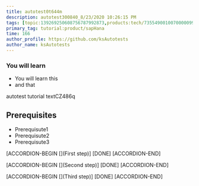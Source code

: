 ```yaml
---
title: autotest0t644m
description: autotest300840_8/23/2020 10:26:15 PM
tags: [topic:139269250608756787992873,products:tech/73554900100700000996,tutorial:experience/advanced]
primary_tag: tutorial:product/sapHana
time: 166
author_profile: https://github.com/ksAutotests
author_name: ksAutotests
---
```

### You will learn
- You will learn this
- and that

autotest tutorial textCZ486q

## Prerequisites
- Prerequisute1
- Prerequisute2
- Prerequisute3

[ACCORDION-BEGIN [](First step)]
[DONE]
[ACCORDION-END]

[ACCORDION-BEGIN [](Second step)]
[DONE]
[ACCORDION-END]

[ACCORDION-BEGIN [](Third step)]
[DONE]
[ACCORDION-END]

